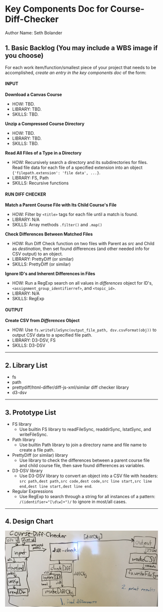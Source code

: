 # Key Components Doc for Course-Diff-Checker

Author Name: Seth Bolander

## 1. Basic Backlog (You may include a WBS image if you choose)

For each work item/function/smallest piece of your project that needs to be accomplished, *create an entry in the key components doc* of the form:

#### INPUT
**Download a Canvas Course**
- HOW: TBD.
- LIBRARY: TBD.
- SKILLS: TBD.

**Unzip a Compressed Course Directory**
- HOW: TBD.
- LIBRARY: TBD.
- SKILLS: TBD.

**Read All Files of a Type in a Directory**
- HOW: Recursively search a directory and its subdirectories for files. Read file data for each file of a specified extension into an object `{'filepath.extension': 'file data', ...}`.
- LIBRARY: FS, Path
- SKILLS: Recursive functions

#### RUN DIFF CHECKER
**Match a Parent Course File with Its Child Course's File**
- HOW: Filter by `<title>` tags for each file until a match is found.
- LIBRARY: N/A
- SKILLS: Array methods `.filter()` and `.map()`

**Check Differences Between Matched Files**
- HOW: Run Diff Check function on two files with Parent as *src* and Child as *destination*, then set found differences (and other needed info for CSV output) to an object. 
- LIBRARY: PrettyDiff (or similar)
- SKILLS: PrettyDiff (or similar)

**Ignore ID's and Inherent Differences in Files**
- HOW: Run a RegExp search on all values in *differences* object for ID's, `<assignment_group_identifierref>`, and `<topic_id>`.
- LIBRARY: N/A
- SKILLS: RegExp

#### OUTPUT
**Create CSV from _Differences_ Object**
- HOW: Use `fs.writeFileSync(output_file_path, dsv.csvFormat(obj))` to output CSV data to a specified file path.
- LIBRARY: D3-DSV, FS
- SKILLS: D3-DSV

-----

## 2. Library List
- fs
- path
- prettydiff/html-differ/diff-js-xml/similar diff checker library
- d3-dsv

-----

## 3. Prototype List
- FS library
    - Use builtin FS library to readFileSync, readdirSync, lstatSync, and writeFileSync.
- Path library
    - Use builtin Path library to join a directory name and file name to create a file path.
- PrettyDiff (or similar) library
    - Use library to check the differences between a parent course file and child course file, then save found differences as variables.
- D3-DSV library
    - Use D3-DSV library to convert an object into a CSV file with headers: `src path,dest path,src code,dest code,src line start,src line end,dest line start,dest line end`.
- Regular Expressions
    - Use RegExp to search through a string for all instances of a pattern: `/(identifier="[\d\w]+")/` to ignore in most/all cases.

-----

## 4. Design Chart

![design_chart](https://github.com/byuitechops/course-diff-checker/blob/master/designChart.jpg)

